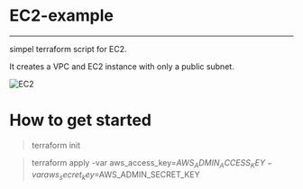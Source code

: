 
# EC2-example
---
 simpel terraform script for EC2.

 It creates a VPC and EC2 instance with only a public subnet.

![EC2](https://user-images.githubusercontent.com/59428479/232494715-df8a6cb8-5f12-405f-9bb0-846453489d0b.png)


# How to get started
> terraform init 

> terraform apply -var aws_access_key=$AWS_ADMIN_ACCESS_KEY -var aws_secret_key=$AWS_ADMIN_SECRET_KEY
